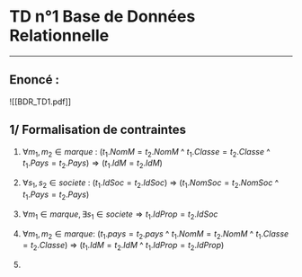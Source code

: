 # TD n°1 Base de Données Relationnelle
---
## Enoncé :
![[BDR_TD1.pdf]]

## 1/ Formalisation de contraintes

1. $\forall m_{1},m_{2} \in marque$ : 
$(t_{1}.NomM = t_{2}.NomM$ ^ $t_{1}.Classe = t_{2}.Classe$ ^ $t_{1}.Pays= t_{2}.Pays) \Rightarrow (t_{1}.IdM = t_{2}.IdM)$           

2. $\forall s_{1},s_{2} \in societe$ :
($t_{1}.IdSoc = t_{2}.IdSoc$) $\Rightarrow$ ($t_{1}.NomSoc = t_{2}.NomSoc$ ^ $t_{1}.Pays = t_{2}.Pays$)

3. $\forall m_{1} \in marque, \exists s_{1} \in societe \Rightarrow t_{1}.IdProp = t_{2}.IdSoc$ 

4. $\forall m_{1},m_{2} \in marque :$
($t_{1}.pays = t_{2}.pays$ ^ $t_{1}.NomM = t_{2}.NomM$ ^ $t_{1}.Classe = t_{2}.Classe$) $\Rightarrow$ ($t_{1}.IdM = t_{2}.IdM$ ^ $t_{1}.IdProp = t_{2}.IdProp$)

5. 
